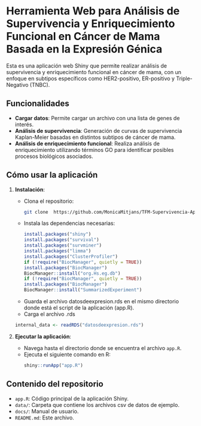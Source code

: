 # Herramienta Web para Análisis de Supervivencia y Enriquecimiento Funcional en Cáncer de Mama Basada en la Expresión Génica 

Esta es una aplicación web Shiny que permite realizar análisis de supervivencia y enriquecimiento funcional en cáncer de mama, con un enfoque en subtipos específicos como HER2-positivo, ER-positivo y Triple-Negativo (TNBC). 

## Funcionalidades

- **Cargar datos**: Permite cargar un archivo con una lista de genes de interés.
- **Análisis de supervivencia**: Generación de curvas de supervivencia Kaplan-Meier basadas en distintos subtipos de cáncer de mama.
- **Análisis de enriquecimiento funcional**: Realiza análisis de enriquecimiento utilizando términos GO para identificar posibles procesos biológicos asociados.

## Cómo usar la aplicación

1. **Instalación**:
   - Clona el repositorio: 
     ```bash
     git clone  https://github.com/MonicaMitjans/TFM-Supervivencia-App.git
     ```
   - Instala las dependencias necesarias:
     ```r
     install.packages("shiny")
     install.packages("survival")
     install.packages("survminer")
     install.packages("limma")
     install.packages("ClusterProfiler")
     if (!require("BiocManager", quietly = TRUE))
     install.packages("BiocManager")
     BiocManager::install("org.Hs.eg.db")
     if (!require("BiocManager", quietly = TRUE))
     install.packages("BiocManager")
     BiocManager::install("SummarizedExperiment")
     ```
    - Guarda el archivo datosdeexpresion.rds en el mismo directorio donde está el script de la aplicación (app.R).
    - Carga el archivo .rds
     ```r
     internal_data <- readRDS("datosdeexpresion.rds")
     ```

2. **Ejecutar la aplicación**:
   - Navega hasta el directorio donde se encuentra el archivo `app.R`.
   - Ejecuta el siguiente comando en R:
     ```r
     shiny::runApp("app.R")
     ```

## Contenido del repositorio

- `app.R`: Código principal de la aplicación Shiny.
- `data/`: Carpeta que contiene los archivos csv de datos de ejemplo.
- `docs/`: Manual de usuario.
- `README.md`: Este archivo.



